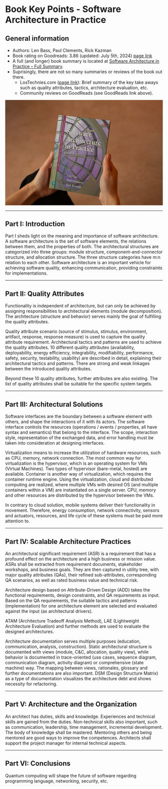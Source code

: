 # Book Key Points - Software Architecture in Practice

## General information
- Authors: Len Bass, Paul Clements, Rick Kazman
- Book rating on Goodreads: 3.86 (updated: July 5th, 2024) [page link](https://www.goodreads.com/book/show/58472161-software-architecture-in-practice)
- A full (and longer) book summary is located at [Software Architecture in Practice – Full Summary](<Software Architecture in Practice – full summary.md>).
- Suprisingly, there are not so many summaries or reviews of the book out there.
    + LosTechnies.com ([page link](https://lostechies.com/evanhoff/2008/04/08/book-review-software-architecture-in-practice/)): Brief summary of the key take aways such as quality attributes, tactics, architecture evaluation, etc.
    + Community reviews on GoodReads (see GoodReads link above).

![cover image](<assets/Software Architecture in Practice - cover image.jpg>)

---

## Part I: Introduction
Part I sheds light on the meaning and importance of software architecture. A software architecture is the set of software elements, the relations between them, and the properties of both. The architectural structures are categorized into three groups: module structure, component-and-connector structure, and allocation structure. The three structure categories have m:n relation to each other. Software architecture is an important vehicle for achieving software quality, enhancing communication, providing constraints for implementations.

---

## Part II: Quality Attributes
Functionality is independent of architecture, but can only be achieved by assigning responsibilities to architectural elements (module decomposition). The architecture (structure and behavior) serves mainly the goal of fulfilling the quality attributes. 

Quality attribute scenario (source of stimulus, stimulus, environment, artifact, response, response measure) is used to capture the quality attribute requirement. Architectural tactics and patterns are used to achieve the quality attributes. 10 different quality attributes (availability, deployability, energy efficiency, integrability, modifiability, performance, safety, security, testability, usability) are described in detail, explaining their architectural tactics and patterns. There are strong and weak linkages between the introduced quality attributes. 

Beyond these 10 quality attributes, further attributes are also existing. The list of quality attributes shall be suitable for the specific system targets. 

---

## Part III: Architectural Solutions
Software interfaces are the boundary between a software element with others, and shape the interactions of it with its actors. The software interface controls the resources (operations / events / properties, all have syntax and semantics) that belong to the interface. The scope, interaction style, representation of the exchanged data, and error handling must be taken into consideration at designing interfaces. 

Virtualization means to increase the utilization of hardware resources, such as CPU, memory, network connection. The most common way for virtualization is the hypervisor, which is an operating system for VMs (Virtual Machines). Two types of hypervisor (bare-metal, hosted) are available. Container is another way of virtualization, which requires the container runtime engine. Using the virtualization, cloud and distributed computing are realized, where multiple VMs with desired OS (and multiple containers within a VM) are instantiated on a single server. CPU, memory and other resources are distributed by the hypervisor between the VMs. 

In contrary to cloud solution, mobile systems deliver their functionality in movement. Therefore, energy consumption, network connectivity, sensors and actuators, resources, and life cycle of these systems must be paid more attention to.

---

## Part IV: Scalable Architecture Practices
An architectural significant requirement (ASR) is a requirement that has a profound effect on the architecture and a high business or mission value. ASRs shall be extracted from requirement documents, stakeholder workshops, and business goals. They are then captured in utility tree, with major quality attributes (QAs), their refined sub-attributes, corresponding QA scenarios, as well as rated business value and technical risk. 

Architecture design based on Attribute-Driven Design (ADD) takes the functional requirements, design constraints, and QA requirements as input. Based on the QA requirements, the suitable tactics and patterns (implementation) for one architecture element are selected and evaluated against the input (as architectural drivers). 

ATAM (Architecture Tradeoff Analysis Method), LAE (Lightweight Architecture Evaluation) and further methods are used to evaluate the designed architectures. 

Architecture documentation serves multiple purposes (education, communication, analysis, construction). Static architectural structure is documented with views (module, C&C, allocation, quality view), while behavior is documented in trace-oriented (use cases, sequence diagram, communication diagram, activity diagram) or comprehensive (state machine) way. The mapping between views, rationales, glossary and further documentations are also important. DSM (Design Structure Matrix) as a type of documentation visualizes the architecture debt and shows necessity for refactoring.

---

## Part V: Architecture and the Organization
An architect has duties, skills and knowledge. Experiences and technical skills are gained from the duties. Non-technical skills also important, such as communication, leadership, time management, incremental development. The body of knowledge shall be mastered. Mentoring others and being mentored are good ways to improve the competences. Architects shall support the project manager for internal technical aspects. 

---

## Part VI: Conclusions
Quantum computing will shape the future of software regarding programming language, networking, security, etc.

